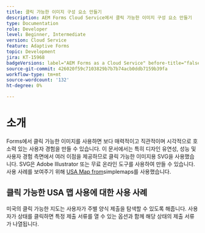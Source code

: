 ```yaml
---
title: 클릭 가능한 이미지 구성 요소 만들기
description: AEM Forms Cloud Service에서 클릭 가능한 이미지 구성 요소 만들기
type: Documentation
role: Developer
level: Beginner, Intermediate
version: Cloud Service
feature: Adaptive Forms
topic: Development
jira: KT-15968
badgeVersions: label="AEM Forms as a Cloud Service" before-title="false"
source-git-commit: 426020f59c7103829b7b7b74acb0ddb7159b39fa
workflow-type: tm+mt
source-wordcount: '132'
ht-degree: 0%

---
```


# 소개

Forms에서 클릭 가능한 이미지를 사용하면 보다 매력적이고 직관적이며 시각적으로 호소력 있는 사용자 경험을 만들 수 있습니다. 이 문서에서는 특히 디자인 유연성, 성능 및 사용자 경험 측면에서 여러 이점을 제공하므로 클릭 가능한 이미지용 SVG을 사용했습니다.
SVG은 Adobe Illustrator 또는 무료 온라인 도구를 사용하여 만들 수 있습니다. 사용 사례를 보여주기 위해 [USA Map from](https://simplemaps.com/resources/svg-us)simplemaps를 사용했습니다.

## 클릭 가능한 USA 맵 사용에 대한 사용 사례

미국의 클릭 가능한 지도는 사용자가 주별 양식 제출을 탐색할 수 있도록 해줍니다. 사용자가 상태를 클릭하면 특정 제출 서류를 열 수 있는 옵션과 함께 해당 상태의 제출 서류가 나열됩니다.
